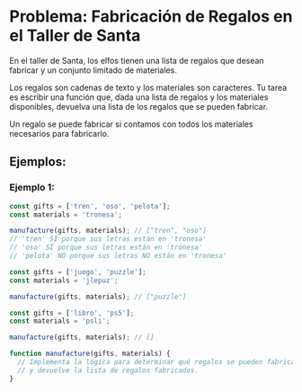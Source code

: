 # Problema: Fabricación de Regalos en el Taller de Santa

En el taller de Santa, los elfos tienen una lista de regalos que desean fabricar y un conjunto limitado de materiales.

Los regalos son cadenas de texto y los materiales son caracteres. Tu tarea es escribir una función que, dada una lista de regalos y los materiales disponibles, devuelva una lista de los regalos que se pueden fabricar.

Un regalo se puede fabricar si contamos con todos los materiales necesarios para fabricarlo.

## Ejemplos:

### Ejemplo 1:

```javascript
const gifts = ['tren', 'oso', 'pelota'];
const materials = 'tronesa';

manufacture(gifts, materials); // ["tren", "oso"]
// 'tren' SÍ porque sus letras están en 'tronesa'
// 'oso' SÍ porque sus letras están en 'tronesa'
// 'pelota' NO porque sus letras NO están en 'tronesa'

const gifts = ['juego', 'puzzle'];
const materials = 'jlepuz';

manufacture(gifts, materials); // ["puzzle"]

const gifts = ['libro', 'ps5'];
const materials = 'psli';

manufacture(gifts, materials); // []

function manufacture(gifts, materials) {
  // Implementa la lógica para determinar qué regalos se pueden fabricar
  // y devuelve la lista de regalos fabricados.
}
